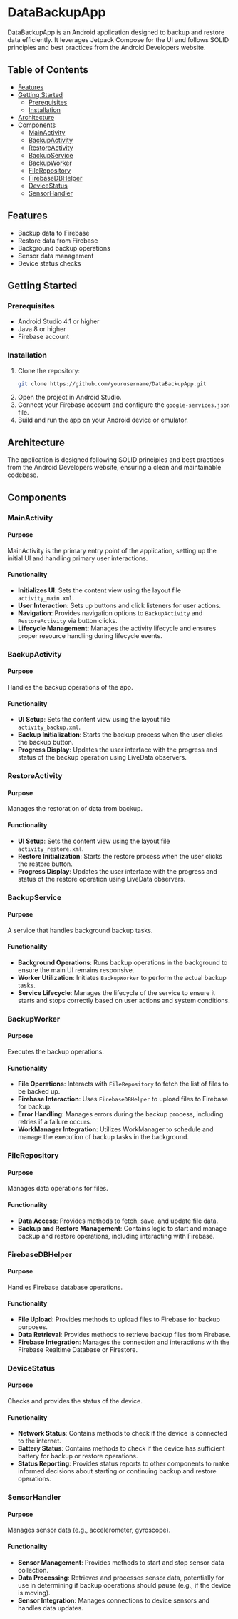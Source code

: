 # DataBackupApp

DataBackupApp is an Android application designed to backup and restore data efficiently. It leverages Jetpack Compose for the UI and follows SOLID principles and best practices from the Android Developers website.

## Table of Contents

- [Features](#features)
- [Getting Started](#getting-started)
  - [Prerequisites](#prerequisites)
  - [Installation](#installation)
- [Architecture](#architecture)
- [Components](#components)
  - [MainActivity](#mainactivity)
  - [BackupActivity](#backupactivity)
  - [RestoreActivity](#restoreactivity)
  - [BackupService](#backupservice)
  - [BackupWorker](#backupworker)
  - [FileRepository](#filerepository)
  - [FirebaseDBHelper](#firebasedbhelper)
  - [DeviceStatus](#devicestatus)
  - [SensorHandler](#sensorhandler)

## Features

- Backup data to Firebase
- Restore data from Firebase
- Background backup operations
- Sensor data management
- Device status checks

## Getting Started

### Prerequisites

- Android Studio 4.1 or higher
- Java 8 or higher
- Firebase account

### Installation

1. Clone the repository:
    ```bash
    git clone https://github.com/yourusername/DataBackupApp.git
    ```
2. Open the project in Android Studio.
3. Connect your Firebase account and configure the `google-services.json` file.
4. Build and run the app on your Android device or emulator.

## Architecture

The application is designed following SOLID principles and best practices from the Android Developers website, ensuring a clean and maintainable codebase.

## Components

### MainActivity

#### Purpose

MainActivity is the primary entry point of the application, setting up the initial UI and handling primary user interactions.

#### Functionality

- **Initializes UI**: Sets the content view using the layout file `activity_main.xml`.
- **User Interaction**: Sets up buttons and click listeners for user actions.
- **Navigation**: Provides navigation options to `BackupActivity` and `RestoreActivity` via button clicks.
- **Lifecycle Management**: Manages the activity lifecycle and ensures proper resource handling during lifecycle events.

### BackupActivity

#### Purpose

Handles the backup operations of the app.

#### Functionality

- **UI Setup**: Sets the content view using the layout file `activity_backup.xml`.
- **Backup Initialization**: Starts the backup process when the user clicks the backup button.
- **Progress Display**: Updates the user interface with the progress and status of the backup operation using LiveData observers.

### RestoreActivity

#### Purpose

Manages the restoration of data from backup.

#### Functionality

- **UI Setup**: Sets the content view using the layout file `activity_restore.xml`.
- **Restore Initialization**: Starts the restore process when the user clicks the restore button.
- **Progress Display**: Updates the user interface with the progress and status of the restore operation using LiveData observers.

### BackupService

#### Purpose

A service that handles background backup tasks.

#### Functionality

- **Background Operations**: Runs backup operations in the background to ensure the main UI remains responsive.
- **Worker Utilization**: Initiates `BackupWorker` to perform the actual backup tasks.
- **Service Lifecycle**: Manages the lifecycle of the service to ensure it starts and stops correctly based on user actions and system conditions.

### BackupWorker

#### Purpose

Executes the backup operations.

#### Functionality

- **File Operations**: Interacts with `FileRepository` to fetch the list of files to be backed up.
- **Firebase Interaction**: Uses `FirebaseDBHelper` to upload files to Firebase for backup.
- **Error Handling**: Manages errors during the backup process, including retries if a failure occurs.
- **WorkManager Integration**: Utilizes WorkManager to schedule and manage the execution of backup tasks in the background.

### FileRepository

#### Purpose

Manages data operations for files.

#### Functionality

- **Data Access**: Provides methods to fetch, save, and update file data.
- **Backup and Restore Management**: Contains logic to start and manage backup and restore operations, including interacting with Firebase.

### FirebaseDBHelper

#### Purpose

Handles Firebase database operations.

#### Functionality

- **File Upload**: Provides methods to upload files to Firebase for backup purposes.
- **Data Retrieval**: Provides methods to retrieve backup files from Firebase.
- **Firebase Integration**: Manages the connection and interactions with the Firebase Realtime Database or Firestore.

### DeviceStatus

#### Purpose

Checks and provides the status of the device.

#### Functionality

- **Network Status**: Contains methods to check if the device is connected to the internet.
- **Battery Status**: Contains methods to check if the device has sufficient battery for backup or restore operations.
- **Status Reporting**: Provides status reports to other components to make informed decisions about starting or continuing backup and restore operations.

### SensorHandler

#### Purpose

Manages sensor data (e.g., accelerometer, gyroscope).

#### Functionality

- **Sensor Management**: Provides methods to start and stop sensor data collection.
- **Data Processing**: Retrieves and processes sensor data, potentially for use in determining if backup operations should pause (e.g., if the device is moving).
- **Sensor Integration**: Manages connections to device sensors and handles data updates.
